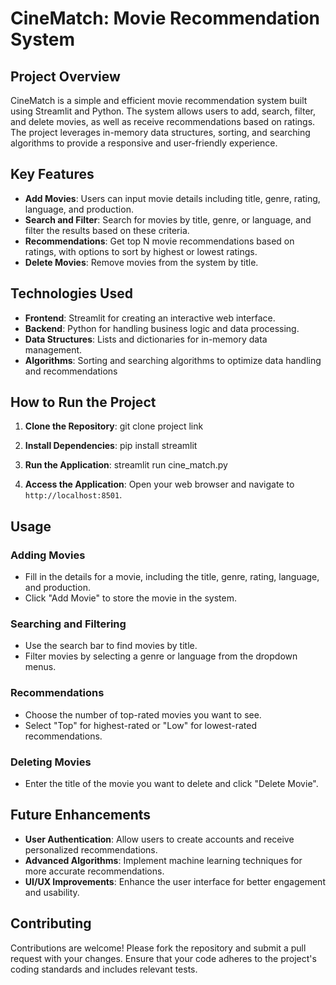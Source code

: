 # CineMatch: Movie Recommendation System

## Project Overview

CineMatch is a simple and efficient movie recommendation system built using Streamlit and Python. The system allows users to add, search, filter, and delete movies, as well as receive recommendations based on ratings. The project leverages in-memory data structures, sorting, and searching algorithms to provide a responsive and user-friendly experience.

## Key Features

- **Add Movies**: Users can input movie details including title, genre, rating, language, and production.
- **Search and Filter**: Search for movies by title, genre, or language, and filter the results based on these criteria.
- **Recommendations**: Get top N movie recommendations based on ratings, with options to sort by highest or lowest ratings.
- **Delete Movies**: Remove movies from the system by title.

## Technologies Used

- **Frontend**: Streamlit for creating an interactive web interface.
- **Backend**: Python for handling business logic and data processing.
- **Data Structures**: Lists and dictionaries for in-memory data management.
- **Algorithms**: Sorting and searching algorithms to optimize data handling and recommendations

## How to Run the Project

1. **Clone the Repository**:
   git clone project link 

2. **Install Dependencies**:
   pip install streamlit

3. **Run the Application**:
   streamlit run cine_match.py

4. **Access the Application**:
   Open your web browser and navigate to `http://localhost:8501`.

## Usage

### Adding Movies
- Fill in the details for a movie, including the title, genre, rating, language, and production.
- Click "Add Movie" to store the movie in the system.

### Searching and Filtering
- Use the search bar to find movies by title.
- Filter movies by selecting a genre or language from the dropdown menus.

### Recommendations
- Choose the number of top-rated movies you want to see.
- Select "Top" for highest-rated or "Low" for lowest-rated recommendations.

### Deleting Movies
- Enter the title of the movie you want to delete and click "Delete Movie".

## Future Enhancements

- **User Authentication**: Allow users to create accounts and receive personalized recommendations.
- **Advanced Algorithms**: Implement machine learning techniques for more accurate recommendations.
- **UI/UX Improvements**: Enhance the user interface for better engagement and usability.

## Contributing

Contributions are welcome! Please fork the repository and submit a pull request with your changes. Ensure that your code adheres to the project's coding standards and includes relevant tests.

